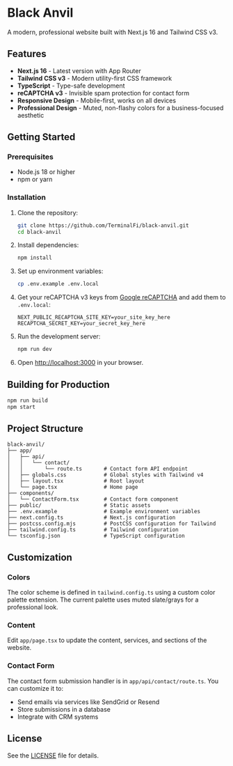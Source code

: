# Black Anvil

A modern, professional website built with Next.js 16 and Tailwind CSS v3.

## Features

- **Next.js 16** - Latest version with App Router
- **Tailwind CSS v3** - Modern utility-first CSS framework
- **TypeScript** - Type-safe development
- **reCAPTCHA v3** - Invisible spam protection for contact form
- **Responsive Design** - Mobile-first, works on all devices
- **Professional Design** - Muted, non-flashy colors for a business-focused aesthetic

## Getting Started

### Prerequisites

- Node.js 18 or higher
- npm or yarn

### Installation

1. Clone the repository:
   ```bash
   git clone https://github.com/TerminalFi/black-anvil.git
   cd black-anvil
   ```

2. Install dependencies:
   ```bash
   npm install
   ```

3. Set up environment variables:
   ```bash
   cp .env.example .env.local
   ```

4. Get your reCAPTCHA v3 keys from [Google reCAPTCHA](https://www.google.com/recaptcha/admin) and add them to `.env.local`:
   ```
   NEXT_PUBLIC_RECAPTCHA_SITE_KEY=your_site_key_here
   RECAPTCHA_SECRET_KEY=your_secret_key_here
   ```

5. Run the development server:
   ```bash
   npm run dev
   ```

6. Open [http://localhost:3000](http://localhost:3000) in your browser.

## Building for Production

```bash
npm run build
npm start
```

## Project Structure

```
black-anvil/
├── app/
│   ├── api/
│   │   └── contact/
│   │       └── route.ts       # Contact form API endpoint
│   ├── globals.css            # Global styles with Tailwind v4
│   ├── layout.tsx             # Root layout
│   └── page.tsx               # Home page
├── components/
│   └── ContactForm.tsx        # Contact form component
├── public/                    # Static assets
├── .env.example               # Example environment variables
├── next.config.ts             # Next.js configuration
├── postcss.config.mjs         # PostCSS configuration for Tailwind
├── tailwind.config.ts         # Tailwind configuration
└── tsconfig.json              # TypeScript configuration
```

## Customization

### Colors

The color scheme is defined in `tailwind.config.ts` using a custom color palette extension. The current palette uses muted slate/grays for a professional look.

### Content

Edit `app/page.tsx` to update the content, services, and sections of the website.

### Contact Form

The contact form submission handler is in `app/api/contact/route.ts`. You can customize it to:
- Send emails via services like SendGrid or Resend
- Store submissions in a database
- Integrate with CRM systems

## License

See the [LICENSE](LICENSE) file for details.
